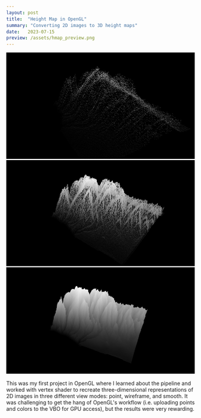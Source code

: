 ```yaml
---
layout: post
title:  "Height Map in OpenGL"
summary: "Converting 2D images to 3D height maps"
date:   2023-07-15
preview: /assets/hmap_preview.png
---
```


![Picture 1](/assets/hmap_point.jpeg)
![Picture 2](/assets/hmap_wireframe.jpeg)
![Picture 3](/assets/hmap_smooth.jpeg)

This was my first project in OpenGL where I learned about the pipeline and worked with vertex shader to recreate three-dimensional representations of 2D images in three different view modes: point, wireframe, and smooth. It was challenging to get the hang of OpenGL's workflow (i.e. uploading points and colors to the VBO for GPU access), but the results were very rewarding.  
